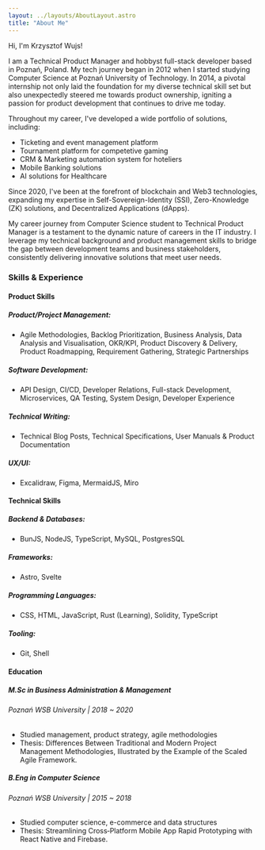 ```yaml
---
layout: ../layouts/AboutLayout.astro
title: "About Me"
---
```

Hi, I'm Krzysztof Wujs!

I am a Technical Product Manager and hobbyst full-stack developer based in Poznań, Poland. My tech journey began in 2012 when I started studying Computer Science at Poznań University of Technology. In 2014, a pivotal internship not only laid the foundation for my diverse technical skill set but also unexpectedly steered me towards product ownership, igniting a passion for product development that continues to drive me today.

Throughout my career, I've developed a wide portfolio of solutions, including:

- Ticketing and event management platform
- Tournament platform for competetive gaming
- CRM & Marketing automation system for hoteliers
- Mobile Banking solutions
- AI solutions for Healthcare

Since 2020, I've been at the forefront of blockchain and Web3 technologies, expanding my expertise in Self-Sovereign-Identity (SSI), Zero-Knowledge (ZK) solutions, and Decentralized Applications (dApps).

My career journey from Computer Science student to Technical Product Manager is a testament to the dynamic nature of careers in the IT industry. I leverage my technical background and product management skills to bridge the gap between development teams and business stakeholders, consistently delivering innovative solutions that meet user needs.

### Skills & Experience

#### Product Skills

##### Product/Project Management:
- Agile Methodologies, Backlog Prioritization, Business Analysis, Data Analysis and Visualisation, OKR/KPI, Product Discovery & Delivery, Product Roadmapping, Requirement Gathering, Strategic Partnerships

##### Software Development:
- API Design, CI/CD, Developer Relations, Full-stack Development, Microservices, QA Testing, System Design, Developer Experience

##### Technical Writing:
- Technical Blog Posts, Technical Specifications, User Manuals & Product Documentation

##### UX/UI:
- Excalidraw, Figma, MermaidJS, Miro


#### Technical Skills

##### Backend & Databases:
- BunJS, NodeJS, TypeScript, MySQL, PostgresSQL

##### Frameworks:
- Astro, Svelte

##### Programming Languages:
- CSS, HTML, JavaScript, Rust (Learning), Solidity, TypeScript

##### Tooling:
- Git, Shell

#### Education
##### M.Sc in Business Administration & Management
###### Poznań WSB University | 2018 ~ 2020
* Studied management, product strategy, agile methodologies
* Thesis: Differences Between Traditional and Modern Project Management Methodologies, Illustrated by the Example of the Scaled Agile Framework.

##### B.Eng in Computer Science
###### Poznań WSB University | 2015 ~ 2018
* Studied computer science, e-commerce and data structures
* Thesis: Streamlining Cross‐Platform Mobile App Rapid Prototyping with React Native and Firebase.
